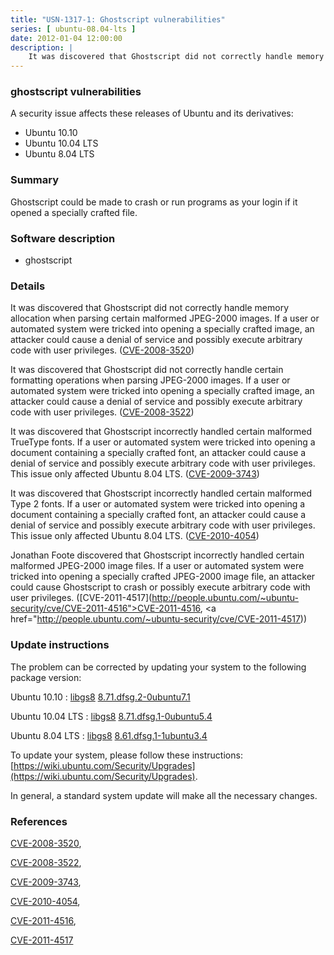 ```yaml
---
title: "USN-1317-1: Ghostscript vulnerabilities"
series: [ ubuntu-08.04-lts ]
date: 2012-01-04 12:00:00
description: |
    It was discovered that Ghostscript did not correctly handle memory allocation when parsing certain malformed JPEG-2000 images. If a user or automated system were tricked into opening a specially crafted image, an attacker could cause a denial of service and possibly execute arbitrary code with user privileges. ([CVE-2008-3520](http://people.ubuntu.com/~ubuntu-security/cve/CVE-2008-3520))
--- 
```

 
### ghostscript vulnerabilities

A security issue affects these releases of Ubuntu and its derivatives:

* Ubuntu 10.10
* Ubuntu 10.04 LTS
* Ubuntu 8.04 LTS

### Summary

Ghostscript could be made to crash or run programs as your login if it opened a specially crafted file.

### Software description

* ghostscript 

### Details

It was discovered that Ghostscript did not correctly handle memory allocation when parsing certain malformed JPEG-2000 images. If a user or automated system were tricked into opening a specially crafted image, an attacker could cause a denial of service and possibly execute arbitrary code with user privileges. ([CVE-2008-3520](http://people.ubuntu.com/~ubuntu-security/cve/CVE-2008-3520))

It was discovered that Ghostscript did not correctly handle certain formatting operations when parsing JPEG-2000 images. If a user or automated system were tricked into opening a specially crafted image, an attacker could cause a denial of service and possibly execute arbitrary code with user privileges. ([CVE-2008-3522](http://people.ubuntu.com/~ubuntu-security/cve/CVE-2008-3522))

It was discovered that Ghostscript incorrectly handled certain malformed TrueType fonts. If a user or automated system were tricked into opening a document containing a specially crafted font, an attacker could cause a denial of service and possibly execute arbitrary code with user privileges. This issue only affected Ubuntu 8.04 LTS. ([CVE-2009-3743](http://people.ubuntu.com/~ubuntu-security/cve/CVE-2009-3743))

It was discovered that Ghostscript incorrectly handled certain malformed Type 2 fonts. If a user or automated system were tricked into opening a document containing a specially crafted font, an attacker could cause a denial of service and possibly execute arbitrary code with user privileges. This issue only affected Ubuntu 8.04 LTS. ([CVE-2010-4054](http://people.ubuntu.com/~ubuntu-security/cve/CVE-2010-4054))

Jonathan Foote discovered that Ghostscript incorrectly handled certain malformed JPEG-2000 image files. If a user or automated system were tricked into opening a specially crafted JPEG-2000 image file, an attacker could cause Ghostscript to crash or possibly execute arbitrary code with user privileges. ([CVE-2011-4517](http://people.ubuntu.com/~ubuntu-security/cve/CVE-2011-4516">CVE-2011-4516</a>, <a href="http://people.ubuntu.com/~ubuntu-security/cve/CVE-2011-4517)) 

### Update instructions

The problem can be corrected by updating your system to the following package version:

Ubuntu 10.10
 : [libgs8](https://launchpad.net/ubuntu/+source/ghostscript) <span> [8.71.dfsg.2-0ubuntu7.1](https://launchpad.net/ubuntu/+source/ghostscript/8.71.dfsg.2-0ubuntu7.1) </span> 

Ubuntu 10.04 LTS
 : [libgs8](https://launchpad.net/ubuntu/+source/ghostscript) <span> [8.71.dfsg.1-0ubuntu5.4](https://launchpad.net/ubuntu/+source/ghostscript/8.71.dfsg.1-0ubuntu5.4) </span> 

Ubuntu 8.04 LTS
 : [libgs8](https://launchpad.net/ubuntu/+source/ghostscript) <span> [8.61.dfsg.1-1ubuntu3.4](https://launchpad.net/ubuntu/+source/ghostscript/8.61.dfsg.1-1ubuntu3.4) </span> 

To update your system, please follow these instructions: [https://wiki.ubuntu.com/Security/Upgrades](https://wiki.ubuntu.com/Security/Upgrades).

In general, a standard system update will make all the necessary changes. 

### References

 [CVE-2008-3520](http://people.ubuntu.com/~ubuntu-security/cve/CVE-2008-3520), 

 [CVE-2008-3522](http://people.ubuntu.com/~ubuntu-security/cve/CVE-2008-3522), 

 [CVE-2009-3743](http://people.ubuntu.com/~ubuntu-security/cve/CVE-2009-3743), 

 [CVE-2010-4054](http://people.ubuntu.com/~ubuntu-security/cve/CVE-2010-4054), 

 [CVE-2011-4516](http://people.ubuntu.com/~ubuntu-security/cve/CVE-2011-4516), 

 [CVE-2011-4517](http://people.ubuntu.com/~ubuntu-security/cve/CVE-2011-4517)
 
